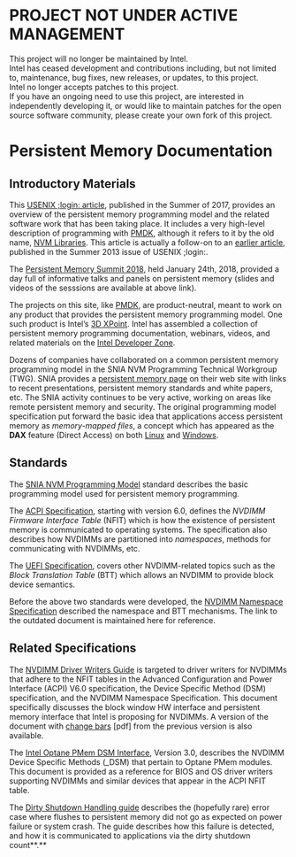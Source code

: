 # PROJECT NOT UNDER ACTIVE MANAGEMENT #  
This project will no longer be maintained by Intel.  
Intel has ceased development and contributions including, but not limited to, maintenance, bug fixes, new releases, or updates, to this project.  
Intel no longer accepts patches to this project.  
 If you have an ongoing need to use this project, are interested in independently developing it, or would like to maintain patches for the open source software community, please create your own fork of this project.  
  
# Persistent Memory Documentation

## **Introductory Materials**

This [USENIX ;login: article](https://www.usenix.org/system/files/login/articles/login\_summer17\_07\_rudoff.pdf), published in the Summer of 2017, provides an overview of the persistent memory programming model and the related software work that has been taking place. It includes a very high-level description of programming with [PMDK](http://pmem.io/pmdk/), although it refers to it by the old name, [NVM Libraries](http://pmem.io/2017/12/11/NVML-is-now-PMDK.html). This article is actually a follow-on to an [earlier article](https://www.usenix.org/system/files/login/articles/08\_rudoff\_040-045\_final.pdf), published in the Summer 2013 issue of USENIX ;login:.

The [Persistent Memory Summit 2018](https://www.snia.org/pm-summit), held January 24th, 2018, provided a day full of informative talks and panels on persistent memory (slides and videos of the sesssions are available at above link).

The projects on this site, like [PMDK](http://pmem.io/pmdk/), are product-neutral, meant to work on any product that provides the persistent memory programming model. One such product is Intel’s [3D XPoint](https://www.youtube.com/watch?v=Wgk4U4qVpNY). Intel has assembled a collection of persistent memory programming documentation, webinars, videos, and related materials on the [Intel Developer Zone](https://software.intel.com/en-us/persistent-memory).

Dozens of companies have collaborated on a common persistent memory programming model in the SNIA NVM Programming Technical Workgroup (TWG). SNIA provides a [persistent memory page](http://www.snia.org/PM) on their web site with links to recent presentations, persistent memory standards and white papers, etc. The SNIA activity continues to be very active, working on areas like remote persistent memory and security. The original programming model specification put forward the basic idea that applications access persistent memory as _memory-mapped files_, a concept which has appeared as the **DAX** feature (Direct Access) on both [Linux](https://nvdimm.wiki.kernel.org/) and [Windows](https://channel9.msdn.com/Events/Build/2016/P470).

## **Standards**

The [SNIA NVM Programming Model](https://www.snia.org/sites/default/files/technical\_work/final/NVMProgrammingModel\_v1.2.pdf) standard describes the basic programming model used for persistent memory programming.

The [ACPI Specification](http://www.uefi.org/specifications), starting with version 6.0, defines the _NVDIMM Firmware Interface Table_ (NFIT) which is how the existence of persistent memory is communicated to operating systems. The specification also describes how NVDIMMs are partitioned into _namespaces_, methods for communicating with NVDIMMs, etc.

The [UEFI Specification](http://www.uefi.org/specifications), covers other NVDIMM-related topics such as the _Block Translation Table_ (BTT) which allows an NVDIMM to provide block device semantics.

Before the above two standards were developed, the [NVDIMM Namespace Specification](http://pmem.io/documents/NVDIMM\_Namespace\_Spec.pdf) described the namespace and BTT mechanisms. The link to the outdated document is maintained here for reference.

## **Related Specifications**

The [NVDIMM Driver Writers Guide](http://pmem.io/documents/NVDIMM\_DriverWritersGuide-July-2016.pdf) is targeted to driver writers for NVDIMMs that adhere to the NFIT tables in the Advanced Configuration and Power Interface (ACPI) V6.0 specification, the Device Specific Method (DSM) specification, and the NVDIMM Namespace Specification. This document specifically discusses the block window HW interface and persistent memory interface that Intel is proposing for NVDIMMs. A version of the document with [change bars](http://pmem.io/documents/NVDIMM\_DriverWritersGuide-July-2016\_wChanges.pdf) \[pdf] from the previous version is also available.

The [Intel Optane PMem DSM Interface](https://pmem.io/documents/IntelOptanePMem\_DSM\_Interface-V3.0.pdf), Version 3.0, describes the NVDIMM Device Specific Methods (\_DSM) that pertain to Optane PMem modules. This document is provided as a reference for BIOS and OS driver writers supporting NVDIMMs and similar devices that appear in the ACPI NFIT table.

The [Dirty Shutdown Handling guide](https://pmem.io/documents/Dirty\_Shutdown\_Handling-V1.0.pdf) describes the (hopefully rare) error case where flushes to persistent memory did not go as expected on power failure or system crash.  The guide describes how this failure is detected, and how it is communicated to applications via the dirty shutdown count**.**
